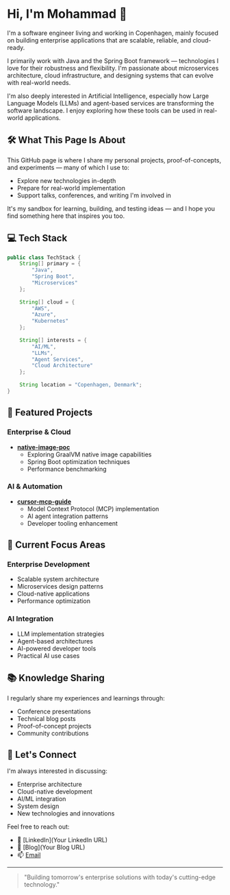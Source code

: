 # Hi, I'm Mohammad 👋

I'm a software engineer living and working in Copenhagen, mainly focused on building enterprise applications that are scalable, reliable, and cloud-ready.

I primarily work with Java and the Spring Boot framework — technologies I love for their robustness and flexibility. I'm passionate about microservices architecture, cloud infrastructure, and designing systems that can evolve with real-world needs.

I'm also deeply interested in Artificial Intelligence, especially how Large Language Models (LLMs) and agent-based services are transforming the software landscape. I enjoy exploring how these tools can be used in real-world applications.

## 🛠 What This Page Is About

This GitHub page is where I share my personal projects, proof-of-concepts, and experiments — many of which I use to:

- Explore new technologies in-depth
- Prepare for real-world implementation
- Support talks, conferences, and writing I'm involved in

It's my sandbox for learning, building, and testing ideas — and I hope you find something here that inspires you too.

## 💻 Tech Stack
```java
public class TechStack {
    String[] primary = {
        "Java", 
        "Spring Boot", 
        "Microservices"
    };
    
    String[] cloud = {
        "AWS", 
        "Azure", 
        "Kubernetes"
    };
    
    String[] interests = {
        "AI/ML",
        "LLMs",
        "Agent Services",
        "Cloud Architecture"
    };
    
    String location = "Copenhagen, Denmark";
}
```

## 🔬 Featured Projects

### Enterprise & Cloud
- **[native-image-poc](https://github.com/md-anbari/native-image-poc)**
  - Exploring GraalVM native image capabilities
  - Spring Boot optimization techniques
  - Performance benchmarking

### AI & Automation
- **[cursor-mcp-guide](https://github.com/md-anbari/cursor-mcp-guide)**
  - Model Context Protocol (MCP) implementation
  - AI agent integration patterns
  - Developer tooling enhancement

## 🎯 Current Focus Areas

### Enterprise Development
- Scalable system architecture
- Microservices design patterns
- Cloud-native applications
- Performance optimization

### AI Integration
- LLM implementation strategies
- Agent-based architectures
- AI-powered developer tools
- Practical AI use cases

## 📚 Knowledge Sharing
I regularly share my experiences and learnings through:
- Conference presentations
- Technical blog posts
- Proof-of-concept projects
- Community contributions

## 🤝 Let's Connect

I'm always interested in discussing:
- Enterprise architecture
- Cloud-native development
- AI/ML integration
- System design
- New technologies and innovations

Feel free to reach out:
- 💼 [LinkedIn](Your LinkedIn URL)
- 📝 [Blog](Your Blog URL)
- 📫 [Email](your-email@domain.com)

---

> "Building tomorrow's enterprise solutions with today's cutting-edge technology."